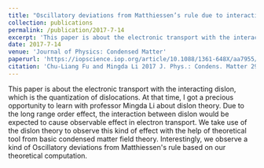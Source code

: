 ```yaml
---
title: "Oscillatory deviations from Matthiessen’s rule due to interacting dislocations"
collection: publications
permalink: /publication/2017-7-14
excerpt: 'This paper is about the electronic transport with the interacting dislon, which is the quantization of dislocations.'
date: 2017-7-14
venue: 'Journal of Physics: Condensed Matter'
paperurl: 'https://iopscience.iop.org/article/10.1088/1361-648X/aa7955/meta'
citation: 'Chu-Liang Fu and Mingda Li 2017 J. Phys.: Condens. Matter 29 325702'
---
```

This paper is about the electronic transport with the interacting dislon, which is the quantization of dislocations. At that time, I got a precious opportunity to learn with professor Mingda Li about dislon theory. Due to the long range order effect, the interaction between dislon would be expected to cause observable effect in electron transport. We take use of the dislon theory to observe this kind of effect with the help of theoretical tool from basic condensed matter field theory. Interestingly, we observe a kind of Oscillatory deviations from Matthiessen's rule based on our theoretical computation.

